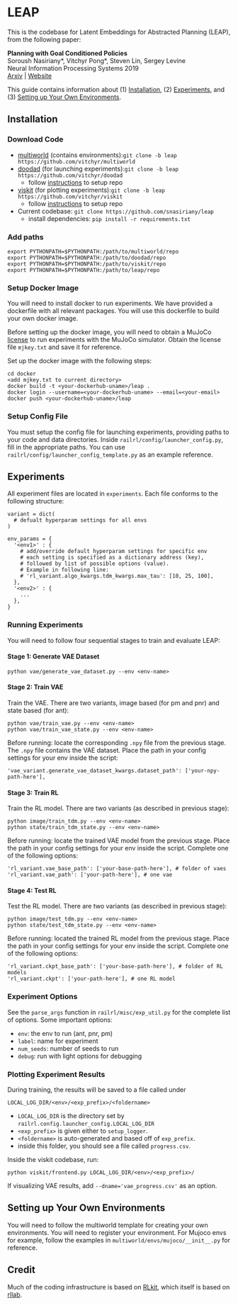 # LEAP

This is the codebase for Latent Embeddings for Abstracted Planning (LEAP), from the following paper:

**Planning with Goal Conditioned Policies** 
<br> Soroush Nasiriany*, Vitchyr Pong*, Steven Lin, Sergey Levine 
<br> Neural Information Processing Systems 2019
<br> [Arxiv](https://arxiv.org/abs/1911.08453) | [Website](https://sites.google.com/view/goal-planning/)

This guide contains information about (1) [Installation](#installation), (2) [Experiments](#experiments), and (3) [Setting up Your Own Environments](#setting-up-your-own-environments).

## Installation
### Download Code
- [multiworld](https://github.com/vitchyr/multiworld/tree/leap) (contains environments):```git clone -b leap https://github.com/vitchyr/multiworld```
- [doodad](https://github.com/vitchyr/doodad/tree/leap) (for launching experiments):```git clone -b leap https://github.com/vitchyr/doodad```
  - follow [instructions](https://github.com/vitchyr/doodad/blob/leap/README.md) to setup repo
- [viskit](https://github.com/vitchyr/viskit/tree/leap) (for plotting experiments):```git clone -b leap https://github.com/vitchyr/viskit```
  - follow [instructions](https://github.com/vitchyr/viskit/blob/leap/README.md) to setup repo
- Current codebase: ```git clone https://github.com/snasiriany/leap```
  - install dependencies: `pip install -r requirements.txt`

### Add paths
```
export PYTHONPATH=$PYTHONPATH:/path/to/multiworld/repo
export PYTHONPATH=$PYTHONPATH:/path/to/doodad/repo
export PYTHONPATH=$PYTHONPATH:/path/to/viskit/repo
export PYTHONPATH=$PYTHONPATH:/path/to/leap/repo
```

### Setup Docker Image
You will need to install docker to run experiments. We have provided a dockerfile with all relevant packages. You will use this dockerfile to build your own docker image.

Before setting up the docker image, you will need to obtain a MuJoCo [license](https://www.roboti.us/license.html) to run experiments with the MuJoCo simulator. Obtain the license file `mjkey.txt` and save it for reference.

Set up the docker image with the following steps:
```
cd docker
<add mjkey.txt to current directory>
docker build -t <your-dockerhub-uname>/leap .
docker login --username=<your-dockerhub-uname> --email=<your-email>
docker push <your-dockerhub-uname>/leap
```
### Setup Config File
You must setup the config file for launching experiments, providing paths to your code and data directories.
Inside `railrl/config/launcher_config.py`, fill in the appropriate paths. You can use `railrl/config/launcher_config_template.py` as an example reference.

## Experiments
All experiment files are located in ```experiments```. Each file conforms to the following structure:
```
variant = dict(
  # defualt hyperparam settings for all envs
)

env_params = {
  '<env1>' : {
    # add/override default hyperparam settings for specific env
    # each setting is specified as a dictionary address (key),
    # followed by list of possible options (value).
    # Example in following line:
    # 'rl_variant.algo_kwargs.tdm_kwargs.max_tau': [10, 25, 100],
  },
  '<env2>' : {
    ...
  },
}
```
### Running Experiments
You will need to follow four sequential stages to train and evaluate LEAP:

#### Stage 1: Generate VAE Dataset
```
python vae/generate_vae_dataset.py --env <env-name>
```
#### Stage 2: Train VAE
Train the VAE. There are two variants, image based (for pm and pnr) and state based (for ant):
```
python vae/train_vae.py --env <env-name>
python vae/train_vae_state.py --env <env-name>
```
Before running: locate the corresponding `.npy` file from the previous stage. The `.npy` file contains the VAE dataset. Place the path in your config settings for your env inside the script: 
```
'vae_variant.generate_vae_dataset_kwargs.dataset_path': ['your-npy-path-here'],
```
#### Stage 3: Train RL
Train the RL model. There are two variants (as described in previous stage):
```
python image/train_tdm.py --env <env-name>
python state/train_tdm_state.py --env <env-name>
```
Before running: locate the trained VAE model from the previous stage. Place the path in your config settings for your env inside the script. Complete one of the following options:
```
'rl_variant.vae_base_path': ['your-base-path-here'], # folder of vaes
'rl_variant.vae_path': ['your-path-here'], # one vae
```
#### Stage 4: Test RL
Test the RL model. There are two variants (as described in previous stage):
```
python image/test_tdm.py --env <env-name>
python state/test_tdm_state.py --env <env-name>
```
Before running: located the trained RL model from the previous stage. Place the path in your config settings for your env inside the script. Complete one of the following options:
```
'rl_variant.ckpt_base_path': ['your-base-path-here'], # folder of RL models
'rl_variant.ckpt': ['your-path-here'], # one RL model
```

### Experiment Options
See the `parse_args` function in `railrl/misc/exp_util.py` for the complete list of options. Some important options:
- `env`: the env to run (ant, pnr, pm)
- `label`: name for experiment
- `num_seeds`: number of seeds to run
- `debug`: run with light options for debugging

### Plotting Experiment Results
During training, the results will be saved to a file called under
```
LOCAL_LOG_DIR/<env>/<exp_prefix>/<foldername>
```
 - `LOCAL_LOG_DIR` is the directory set by `railrl.config.launcher_config.LOCAL_LOG_DIR`
 - `<exp_prefix>` is given either to `setup_logger`.
 - `<foldername>` is auto-generated and based off of `exp_prefix`.
 - inside this folder, you should see a file called `progress.csv`. 

Inside the viskit codebase, run:

```
python viskit/frontend.py LOCAL_LOG_DIR/<env>/<exp_prefix>/
```
If visualizing VAE results, add `--dname='vae_progress.csv'` as an option.

## Setting up Your Own Environments
You will need to follow the multiworld template for creating your own environments. You will need to register your environment. For Mujoco envs for example, follow the examples in `multiworld/envs/mujoco/__init__.py` for reference.

## Credit
Much of the coding infrastructure is based on [RLkit](https://github.com/vitchyr/rlkit), which itself is based on [rllab](https://github.com/rll/rllab).
